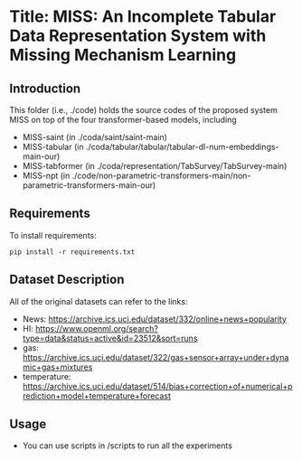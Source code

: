 # Title: MISS: An Incomplete Tabular Data Representation System with Missing Mechanism Learning
## Introduction

This folder (i.e., ./code) holds the source codes of the proposed system MISS on top of the four transformer-based models, including

  - MISS-saint (in ./coda/saint/saint-main)
  - MISS-tabular (in ./coda/tabular/tabular/tabular-dl-num-embeddings-main-our)
  - MISS-tabformer (in ./coda/representation/TabSurvey/TabSurvey-main)
  - MISS-npt (in ./code/non-parametric-transformers-main/non-parametric-transformers-main-our)
## Requirements

To install requirements:

```setup
pip install -r requirements.txt
```

## Dataset Description

All of the original datasets can refer to the links:

  - News: https://archive.ics.uci.edu/dataset/332/online+news+popularity          
  - HI: https://www.openml.org/search?type=data&status=active&id=23512&sort=runs       
  - gas: https://archive.ics.uci.edu/dataset/322/gas+sensor+array+under+dynamic+gas+mixtures   
  - temperature: https://archive.ics.uci.edu/dataset/514/bias+correction+of+numerical+prediction+model+temperature+forecast 


## Usage

  - You can use scripts in /scripts to run all the experiments


